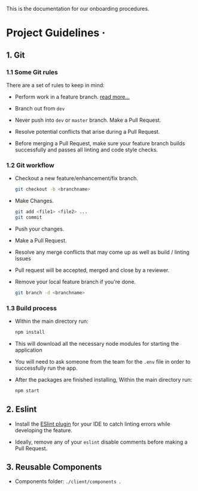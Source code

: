 This is the documentation for our onboarding procedures.

# Project Guidelines &middot;


## 1. Git


<a name="some-git-rules"></a>

### 1.1 Some Git rules

There are a set of rules to keep in mind:

- Perform work in a feature branch. [read more...](https://www.atlassian.com/git/tutorials/comparing-workflows#feature-branch-workflow)


- Branch out from `dev`


- Never push into `dev` or `master` branch. Make a Pull Request.


- Resolve potential conflicts that arise during a Pull Request.


- Before merging a Pull Request, make sure your feature branch builds successfully and passes all linting and code style checks.


### 1.2 Git workflow

- Checkout a new feature/enhancement/fix branch.
  ```sh
  git checkout -b <branchname>
  ```
- Make Changes.

  ```sh
  git add <file1> <file2> ...
  git commit
  ```
 
- Push your changes.
- Make a Pull Request.
- Resolve any merge conflicts that may come up as well as build / linting issues
- Pull request will be accepted, merged and close by a reviewer.
- Remove your local feature branch if you're done.

  ```sh
  git branch -d <branchname>
  ```

### 1.3 Build process

- Within the main directory run:
  ```sh
  npm install
  ```
- This will download all the necessary node modules for starting the application

- You will need to ask someone from the team for the `.env` file in order to successfully run the app. 

- After the packages are finished installing, Within the main directory run:
  ```sh
  npm start
  ```


## 2. Eslint
- Install the [ESlint plugin](https://eslint.org/docs/user-guide/integrations) for your IDE to catch linting errors while developing the feature.

* Ideally, remove any of your `eslint` disable comments before making a Pull Request.

    
## 3. Reusable Components
* Components folder: ```./client/components ```.
